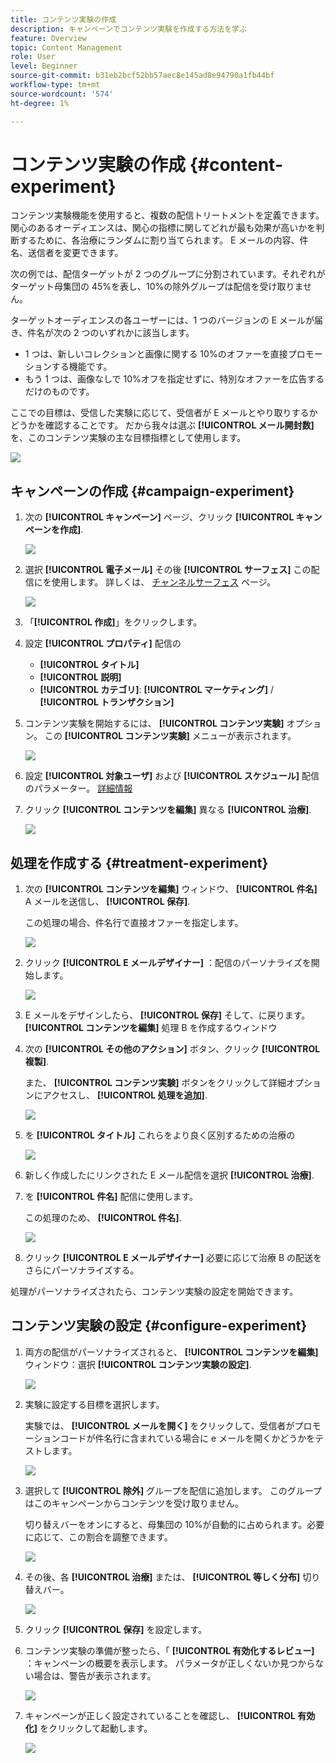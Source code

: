 ```yaml
---
title: コンテンツ実験の作成
description: キャンペーンでコンテンツ実験を作成する方法を学ぶ
feature: Overview
topic: Content Management
role: User
level: Beginner
source-git-commit: b31eb2bcf52bb57aec8e145ad8e94790a1fb44bf
workflow-type: tm+mt
source-wordcount: '574'
ht-degree: 1%

---
```


# コンテンツ実験の作成 {#content-experiment}

コンテンツ実験機能を使用すると、複数の配信トリートメントを定義できます。 関心のあるオーディエンスは、関心の指標に関してどれが最も効果が高いかを判断するために、各治療にランダムに割り当てられます。 E メールの内容、件名、送信者を変更できます。

次の例では、配信ターゲットが 2 つのグループに分割されています。それぞれがターゲット母集団の 45%を表し、10%の除外グループは配信を受け取りません。

ターゲットオーディエンスの各ユーザーには、1 つのバージョンの E メールが届き、件名が次の 2 つのいずれかに該当します。

* 1 つは、新しいコレクションと画像に関する 10%のオファーを直接プロモーションする機能です。
* もう 1 つは、画像なしで 10%オフを指定せずに、特別なオファーを広告するだけのものです。

ここでの目標は、受信した実験に応じて、受信者が E メールとやり取りするかどうかを確認することです。 だから我々は選ぶ **[!UICONTROL メール開封数]** を、このコンテンツ実験の主な目標指標として使用します。

![](assets/content_experiment.png)

## キャンペーンの作成 {#campaign-experiment}

1. 次の **[!UICONTROL キャンペーン]** ページ、クリック **[!UICONTROL キャンペーンを作成]**.

   ![](assets/content_experiment_1.png)

1. 選択 **[!UICONTROL 電子メール]** その後 **[!UICONTROL サーフェス]** この配信にを使用します。 詳しくは、 [チャンネルサーフェス](../configuration/channel-surfaces.md) ページ。

   ![](assets/content_experiment_2.png)

1. 「**[!UICONTROL 作成]**」をクリックします。

1. 設定 **[!UICONTROL プロパティ]** 配信の
   * **[!UICONTROL タイトル]**
   * **[!UICONTROL 説明]**
   * **[!UICONTROL カテゴリ]**: **[!UICONTROL マーケティング]** / **[!UICONTROL トランザクション]**

1. コンテンツ実験を開始するには、 **[!UICONTROL コンテンツ実験]** オプション。 この **[!UICONTROL コンテンツ実験]** メニューが表示されます。

   ![](assets/content_experiment_3.png)

1. 設定 **[!UICONTROL 対象ユーザ]** および **[!UICONTROL スケジュール]** 配信のパラメーター。 [詳細情報](create-campaign.md)

1. クリック **[!UICONTROL コンテンツを編集]** 異なる **[!UICONTROL 治療]**.

   ![](assets/content_experiment_4.png)

## 処理を作成する {#treatment-experiment}

1. 次の **[!UICONTROL コンテンツを編集]** ウィンドウ、 **[!UICONTROL 件名]** A メールを送信し、 **[!UICONTROL 保存]**.

   この処理の場合、件名行で直接オファーを指定します。

   ![](assets/content_experiment_5.png)

1. クリック **[!UICONTROL E メールデザイナー]** ：配信のパーソナライズを開始します。

   ![](assets/content_experiment_6.png)

1. E メールをデザインしたら、 **[!UICONTROL 保存]** そして、に戻ります。 **[!UICONTROL コンテンツを編集]** 処理 B を作成するウィンドウ

1. 次の **[!UICONTROL その他のアクション]** ボタン、クリック **[!UICONTROL 複製]**.

   また、 **[!UICONTROL コンテンツ実験]** ボタンをクリックして詳細オプションにアクセスし、 **[!UICONTROL 処理を追加]**.

   ![](assets/content_experiment_7.png)

1. を **[!UICONTROL タイトル]** これらをより良く区別するための治療の

   ![](assets/content_experiment_8.png)

1. 新しく作成したにリンクされた E メール配信を選択 **[!UICONTROL 治療]**.

1. を **[!UICONTROL 件名]** 配信に使用します。

   この処理のため、 **[!UICONTROL 件名]**.

   ![](assets/content_experiment_9.png)

1. クリック **[!UICONTROL E メールデザイナー]** 必要に応じて治療 B の配送をさらにパーソナライズする。

処理がパーソナライズされたら、コンテンツ実験の設定を開始できます。

## コンテンツ実験の設定 {#configure-experiment}

1. 両方の配信がパーソナライズされると、 **[!UICONTROL コンテンツを編集]** ウィンドウ：選択 **[!UICONTROL コンテンツ実験の設定]**.

   ![](assets/content_experiment_10.png)

1. 実験に設定する目標を選択します。

   実験では、 **[!UICONTROL メールを開く]** をクリックして、受信者がプロモーションコードが件名行に含まれている場合に e メールを開くかどうかをテストします。

   ![](assets/content_experiment_11.png)

1. 選択して **[!UICONTROL 除外]** グループを配信に追加します。 このグループはこのキャンペーンからコンテンツを受け取りません。

   切り替えバーをオンにすると、母集団の 10%が自動的に占められます。必要に応じて、この割合を調整できます。

   ![](assets/content_experiment_12.png)

1. その後、各 **[!UICONTROL 治療]** または、 **[!UICONTROL 等しく分布]** 切り替えバー。

   ![](assets/content_experiment_13.png)

1. クリック **[!UICONTROL 保存]** を設定します。

1. コンテンツ実験の準備が整ったら、「 **[!UICONTROL 有効化するレビュー]** ：キャンペーンの概要を表示します。 パラメータが正しくないか見つからない場合は、警告が表示されます。

   ![](assets/content_experiment_15.png)

1. キャンペーンが正しく設定されていることを確認し、 **[!UICONTROL 有効化]** をクリックして起動します。

   ![](assets/content_experiment_14.png)

